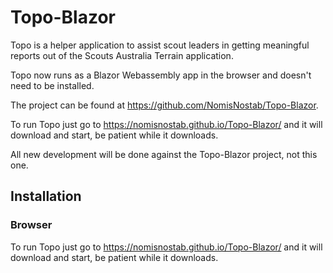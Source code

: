 # Topo-Blazor

Topo is a helper application to assist scout leaders in getting meaningful reports out of the Scouts Australia Terrain application.

Topo now runs as a Blazor Webassembly app in the browser and doesn't need to be installed.

The project can be found at https://github.com/NomisNostab/Topo-Blazor.

To run Topo just go to https://nomisnostab.github.io/Topo-Blazor/ and it will download and start, be patient while it downloads.

All new development will be done against the Topo-Blazor project, not this one.

## Installation
### Browser
To run Topo just go to https://nomisnostab.github.io/Topo-Blazor/ and it will download and start, be patient while it downloads.


